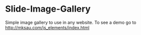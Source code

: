 # Slide-Image-Gallery
Simple image gallery to use in any website. 
To see a demo go to http://mksau.com/js_elements/index.html
